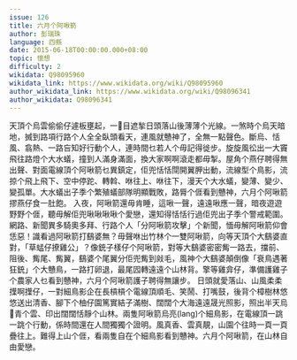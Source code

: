 ```yaml
---
issue: 126
title: 六月个阿啾箭
author: 彭瑞珠
language: 四縣
date: 2015-06-18T00:00:00.000+08:00
topic: 懷想
difficulty: 2
wikidata: Q98095960
wikidata_link: https://www.wikidata.org/wiki/Q98095960
author_wikidata_link: https://www.wikidata.org/wiki/Q98096341
author_wikidata: Q98096341
---
```

天頂个烏雲偷偷仔遽板壅起，一𥍉目遮揫日頭落山後薄薄个光線。一煞時个烏天暗地，搣到路項行路个人全全臥頭看天，連風就戇神了，全無一點聲色。斷烏、恬風、翕熱、一路吂知好行動个人，連時間乜若人个毋記得徙步。旋旋風彸出一大竇飛往路燈个大水蟻，撞到人滿身滿面，換大家啊啊滾走都毋掣。屋角个燕仔聘得無出聲、對面電線頂个阿啾箭乜異鎮定，佢兜恬恬閕開翼胛出動，流線型个鳥影，流掠个飛上飛下、空中停跎、轉斡、咻往上、咻往下，漫天个大水蟻，變薄、變少、變孤單。大水蟻出子季个繁殖蟻部隊明顯戰敗，路脣个𠊎看到戇神，六月个阿啾箭摎燕仔食一肚飽。
入夜，阿啾箭還毋肯睡，這啾一聲，遠遠啾應一聲，暗夜遊遊野野个𠊎，聽毋解佢兜啾啾啾啾个愛戀，還知得恬恬行過佢兜出子季个警戒範圍。網路、新聞異多騎奧多拜、行路个人「分阿啾箭攻擊」个新聞，愐毋解阿啾箭仰會恁惡！識看過阿啾箭打鷂婆無？毋聲咻出竹林个一雙阿啾箭，向等天頂个大鷂婆直對，「草蜢仔撩雞公」？像銃子樣仔个阿啾箭，對等大鷂婆密密觜一路去，擋前、阻後、觜尾、觜翼，鷂婆个尾翼分佢兜觜到㪐毛，風神个大鷂婆顛倒像「衰鳥遇著狂銃」个大戇鳥，一路打卵退，最尾囥轉遠遠个山林背。擎等雞弇仔，準備護雞子个農家人乜看到戇神，六月个阿啾箭護子聘得無讓步。
日頭就愛落山、山風柔柔擛啊擛仔，一對細鳥影企在長槓槓个電線頂順毛、笑鬧、打嘴鼓，後背个樟樹林悠悠送出清香、腳下个柚仔園篤實結子滿樹、闊闊个大海遠遠晟光照影，照出半天烏𪐞青个雲、印出闊闊恬靜个山林。兩隻阿啾箭烏亮(lang)个細鳥影，在電線頂一跳一跳个行動，係時間還在人間獨獨个證明。風真香、雲真靚，山園个往時一頁一頁疊往上。難得上山个𠊎，看兩隻自在个細鳥影看到戇神。六月个阿啾箭，在山林自由愛戀。
